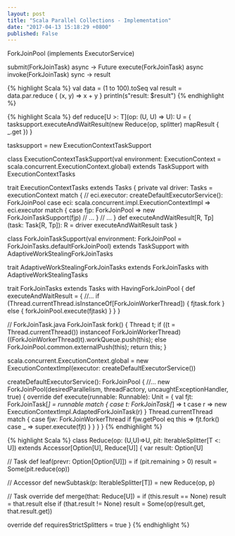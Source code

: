 ```yaml
---
layout: post
title: "Scala Parallel Collections - Implementation"
date: "2017-04-13 15:18:29 +0800"
published: False
---
```


ForkJoinPool (implements ExecutorService)

submit(ForkJoinTask) async -> Future
execute(ForkJoinTask) async
invoke(ForkJoinTask) sync -> result

{% highlight Scala %}
val data = (1 to 100).toSeq
val result = data.par.reduce { (x, y) => x + y }
println(s"result: $result")
{% endhighlight %}

{% highlight Scala %}
def reduce[U >: T](op: (U, U) => U): U = {
  tasksupport.executeAndWaitResult(new Reduce(op, splitter) mapResult { _.get })
}

tasksupport = new ExecutionContextTaskSupport

class ExecutionContextTaskSupport(val environment: ExecutionContext =         scala.concurrent.ExecutionContext.global)
extends TaskSupport with ExecutionContextTasks

trait ExecutionContextTasks extends Tasks {
  private val driver: Tasks = executionContext match {
    // eci.executor: createDefaultExecutorService(): ForkJoinPool
    case eci: scala.concurrent.impl.ExecutionContextImpl => eci.executor match {
      case fjp: ForkJoinPool => new ForkJoinTaskSupport(fjp)
      // ...
    }
    // ...
  }
  def executeAndWaitResult[R, Tp](task: Task[R, Tp]): R = driver executeAndWaitResult task
}

class ForkJoinTaskSupport(val environment: ForkJoinPool = ForkJoinTasks.defaultForkJoinPool)
extends TaskSupport with AdaptiveWorkStealingForkJoinTasks

trait AdaptiveWorkStealingForkJoinTasks extends ForkJoinTasks with AdaptiveWorkStealingTasks

trait ForkJoinTasks extends Tasks with HavingForkJoinPool {
  def executeAndWaitResult =  {
    //...
    if (Thread.currentThread.isInstanceOf[ForkJoinWorkerThread]) {
      fjtask.fork
    } else {
      forkJoinPool.execute(fjtask)
    }
  }
}

// ForkJoinTask.java
ForkJoinTask<V> fork() {
    Thread t;
    if ((t = Thread.currentThread()) instanceof ForkJoinWorkerThread)
        ((ForkJoinWorkerThread)t).workQueue.push(this);
    else
        ForkJoinPool.common.externalPush(this);
    return this;
}

scala.concurrent.ExecutionContext.global = new ExecutionContextImpl(executor: createDefaultExecutorService())

createDefaultExecutorService(): ForkJoinPool {
  //...
  new ForkJoinPool(desiredParallelism, threadFactory, uncaughtExceptionHandler, true) {
      override def execute(runnable: Runnable): Unit = {
        val fjt: ForkJoinTask[_] = runnable match {
          case t: ForkJoinTask[_] => t
          case r                  => new ExecutionContextImpl.AdaptedForkJoinTask(r)
        }
        Thread.currentThread match {
          case fjw: ForkJoinWorkerThread if fjw.getPool eq this => fjt.fork()
          case _                                                => super.execute(fjt)
        }
      }
    }
}
{% endhighlight %}

{% highlight Scala %}
class Reduce(op: (U,U)=>U, pit: IterableSplitter[T <: U])
extends Accessor[Option[U], Reduce[U]] {
  var result: Option[U]

  // Task
  def leaf(prevr: Option[Option[U]]) = if (pit.remaining > 0) result = Some(pit.reduce(op))

  // Accessor
  def newSubtask(p: IterableSplitter[T]) = new Reduce(op, p)

  // Task
  override def merge(that: Reduce[U]) =
    if (this.result == None) result = that.result
    else if (that.result != None) result = Some(op(result.get, that.result.get))

  override def requiresStrictSplitters = true
}
{% endhighlight %}
